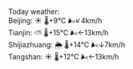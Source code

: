 Today weather:  
Beijing: ☀️   🌡️+9°C 🌬️↙4km/h  
Tianjin: ⛅️  🌡️+15°C 🌬️←13km/h  
Shijiazhuang: 🌦   🌡️+14°C 🌬️↓7km/h  
Tangshan: ☀️   🌡️+12°C 🌬️←13km/h  
